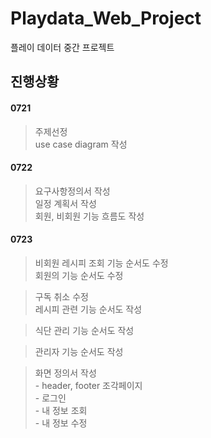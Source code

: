 # Playdata_Web_Project
 플레이 데이터 중간 프로젝트 

## 진행상황

####	0721
>	주제선정  
>	use case diagram 작성  

#### 0722
>	요구사항정의서 작성  
>	일정 계획서 작성  
>	회원, 비회원 기능 흐름도 작성  

#### 0723  
>	비회원 레시피 조회 기능 순서도 수정  
>	회원의 기능 순서도 수정  
  
>	구독 취소 수정  
>	레시피 관련 기능 순서도 작성  

>	식단 관리 기능 순서도 작성  

> 	관리자 기능 순서도 작성  

>	화면 정의서 작성  
		- header, footer 조각페이지  
		- 로그인  
		- 내 정보 조회  
		- 내 정보 수정     


